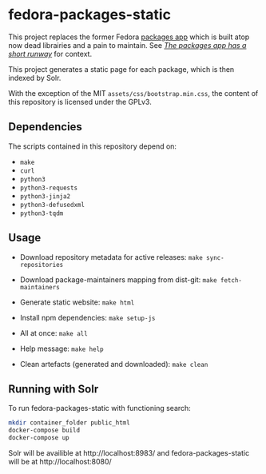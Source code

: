 # fedora-packages-static

This project replaces the former Fedora [packages
app](https://apps.fedoraproject.org/packages/) which is built atop now dead
librairies and a pain to maintain. See *[The packages app has a short
runway](https://lists.fedoraproject.org/archives/list/infrastructure@lists.fedoraproject.org/thread/WWQG4RE5PSR5I2GND5SVWGMZRJNVRRPS/)*
for context.

This project generates a static page for each package, which is then indexed by Solr.

With the exception of the MIT `assets/css/bootstrap.min.css`, the content of
this repository is licensed under the GPLv3.

## Dependencies

The scripts contained in this repository depend on:

* `make`
* `curl`
* `python3`
* `python3-requests`
* `python3-jinja2`
* `python3-defusedxml`
* `python3-tqdm`

## Usage

* Download repository metadata for active releases: `make sync-repositories`
* Download package-maintainers mapping from dist-git: `make fetch-maintainers`
* Generate static website: `make html`
* Install npm dependencies: `make setup-js`

* All at once: `make all`
* Help message: `make help`
* Clean artefacts (generated and downloaded): `make clean`

## Running with Solr

To run fedora-packages-static with functioning search:

```bash
mkdir container_folder public_html
docker-compose build
docker-compose up
```

Solr will be availible at http://localhost:8983/ and fedora-packages-static will be at http://localhost:8080/
